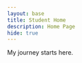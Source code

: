 ```yaml
---
layout: base
title: Student Home 
description: Home Page
hide: true
---
```


My journey starts here.
